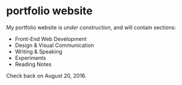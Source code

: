 # portfolio website
My portfolio website is *under construction*, and will contain sections:

- Front-End Web Development
- Design & Visual Communication
- Writing & Speaking
- Experiments
- Reading Notes

Check back on August 20, 2016.